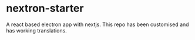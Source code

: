 # nextron-starter
A react based electron app with nextjs. This repo has been customised and has working translations.
